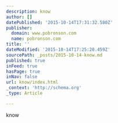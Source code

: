 ```yaml
---
description: know
author: []
datePublished: '2015-10-14T17:31:32.580Z'
publisher:
  domain: www.pobronson.com
  name: pobronson.com
title: ''
dateModified: '2015-10-14T17:25:20.459Z'
sourcePath: _posts/2015-10-14-know.md
published: true
inFeed: true
hasPage: true
inNav: false
url: know/index.html
_context: 'http://schema.org'
_type: Article

---
```

know